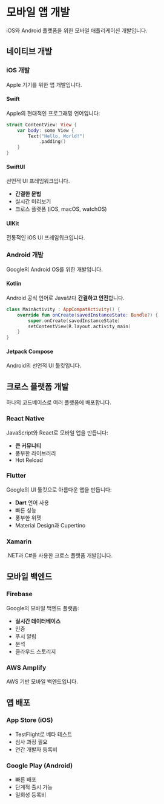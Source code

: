 # 모바일 앱 개발

iOS와 Android 플랫폼을 위한 모바일 애플리케이션 개발입니다.

## 네이티브 개발

### iOS 개발

Apple 기기를 위한 앱 개발입니다.

#### Swift

Apple의 현대적인 프로그래밍 언어입니다:

```swift
struct ContentView: View {
    var body: some View {
        Text("Hello, World!")
            .padding()
    }
}
```

#### SwiftUI

선언적 UI 프레임워크입니다.

- **간결한 문법**
- 실시간 미리보기
- 크로스 플랫폼 (iOS, macOS, watchOS)

#### UIKit

전통적인 iOS UI 프레임워크입니다.

### Android 개발

Google의 Android OS를 위한 개발입니다.

#### Kotlin

Android 공식 언어로 Java보다 **간결하고 안전**합니다.

```kotlin
class MainActivity : AppCompatActivity() {
    override fun onCreate(savedInstanceState: Bundle?) {
        super.onCreate(savedInstanceState)
        setContentView(R.layout.activity_main)
    }
}
```

#### Jetpack Compose

Android의 선언적 UI 툴킷입니다.

## 크로스 플랫폼 개발

하나의 코드베이스로 여러 플랫폼에 배포합니다.

### React Native

JavaScript와 React로 모바일 앱을 만듭니다:

- **큰 커뮤니티**
- 풍부한 라이브러리
- Hot Reload

### Flutter

Google의 UI 툴킷으로 아름다운 앱을 만듭니다:

- **Dart** 언어 사용
- 빠른 성능
- 풍부한 위젯
- Material Design과 Cupertino

### Xamarin

.NET과 C#을 사용한 크로스 플랫폼 개발입니다.

## 모바일 백엔드

### Firebase

Google의 모바일 백엔드 플랫폼:

- **실시간 데이터베이스**
- 인증
- 푸시 알림
- 분석
- 클라우드 스토리지

### AWS Amplify

AWS 기반 모바일 백엔드입니다.

## 앱 배포

### App Store (iOS)

- TestFlight로 베타 테스트
- 심사 과정 필요
- 연간 개발자 등록비

### Google Play (Android)

- 빠른 배포
- 단계적 출시 가능
- 일회성 등록비
